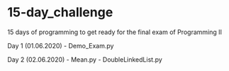 # 15-day_challenge
15 days of programming to get ready for the final exam of Programming II

Day 1 (01.06.2020)  - Demo_Exam.py

Day 2 (02.06.2020)  - Mean.py
                    - DoubleLinkedList.py
